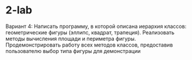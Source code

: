 # 2-lab
Вариант 4:
Написать программу, в которой описана иерархия классов: геометрические фигуры (эллипс, квадрат, трапеция). Реализовать методы вычисления площади и периметра фигуры. Продемонстрировать работу всех методов классов, предоставив пользователю выбор типа фигуры для демонстрации
